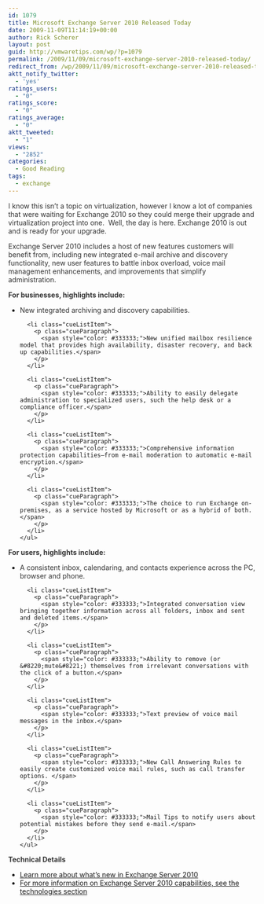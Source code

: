 ```yaml
---
id: 1079
title: Microsoft Exchange Server 2010 Released Today
date: 2009-11-09T11:14:19+00:00
author: Rick Scherer
layout: post
guid: http://vmwaretips.com/wp/?p=1079
permalink: /2009/11/09/microsoft-exchange-server-2010-released-today/
redirect_from: /wp/2009/11/09/microsoft-exchange-server-2010-released-today/
aktt_notify_twitter:
  - 'yes'
ratings_users:
  - "0"
ratings_score:
  - "0"
ratings_average:
  - "0"
aktt_tweeted:
  - "1"
views:
  - "2852"
categories:
  - Good Reading
tags:
  - exchange
---
```

<span style="color: #333333;">I know this isn&#8217;t a topic on virtualization, however I know a lot of companies that were waiting for Exchange 2010 so they could merge their upgrade and virtualization project into one.  Well, the day is here. Exchange 2010 is out and is ready for your upgrade.</span>

<div class="cueSection">
  <p class="cueParagraph">
    <span style="color: #333333;">Exchange Server 2010 includes a host of new features customers will benefit from, including new integrated e-mail archive and discovery functionality, new user features to battle inbox overload, voice mail management enhancements, and improvements that simplify administration. </span>
  </p>
  
  <p class="cueParagraph">
    <strong><span style="color: #333333;">For businesses, highlights include:</span></strong>
  </p>
  
  <div class="cueListContainer">
    <ul class="cueUnorderedList">
      <li class="cueListItem">
        <p class="cueParagraph">
          <span style="color: #333333;">New integrated archiving and discovery capabilities.</span>
        </p>
      </li>
      
      <li class="cueListItem">
        <p class="cueParagraph">
          <span style="color: #333333;">New unified mailbox resilience model that provides high availability, disaster recovery, and back up capabilities.</span>
        </p>
      </li>
      
      <li class="cueListItem">
        <p class="cueParagraph">
          <span style="color: #333333;">Ability to easily delegate administration to specialized users, such the help desk or a compliance officer.</span>
        </p>
      </li>
      
      <li class="cueListItem">
        <p class="cueParagraph">
          <span style="color: #333333;">Comprehensive information protection capabilities—from e-mail moderation to automatic e-mail encryption.</span>
        </p>
      </li>
      
      <li class="cueListItem">
        <p class="cueParagraph">
          <span style="color: #333333;">The choice to run Exchange on-premises, as a service hosted by Microsoft or as a hybrid of both.</span>
        </p>
      </li>
    </ul>
  </div>
  
  <div class="cueSection marginTop15">
    <p class="cueParagraph">
      <strong><span style="color: #333333;">For users, highlights include:</span></strong>
    </p>
  </div>
  
  <div class="cueListContainer">
    <ul class="cueUnorderedList">
      <li class="cueListItem">
        <p class="cueParagraph">
          <span style="color: #333333;">A consistent inbox, calendaring, and contacts experience across the PC, browser and phone.</span>
        </p>
      </li>
      
      <li class="cueListItem">
        <p class="cueParagraph">
          <span style="color: #333333;">Integrated conversation view bringing together information across all folders, inbox and sent and deleted items.</span>
        </p>
      </li>
      
      <li class="cueListItem">
        <p class="cueParagraph">
          <span style="color: #333333;">Ability to remove (or &#8220;mute&#8221;) themselves from irrelevant conversations with the click of a button.</span>
        </p>
      </li>
      
      <li class="cueListItem">
        <p class="cueParagraph">
          <span style="color: #333333;">Text preview of voice mail messages in the inbox.</span>
        </p>
      </li>
      
      <li class="cueListItem">
        <p class="cueParagraph">
          <span style="color: #333333;">New Call Answering Rules to easily create customized voice mail rules, such as call transfer options. </span>
        </p>
      </li>
      
      <li class="cueListItem">
        <p class="cueParagraph">
          <span style="color: #333333;">Mail Tips to notify users about potential mistakes before they send e-mail.</span>
        </p>
      </li>
    </ul>
  </div>
  
  <div class="cueSection marginTop15">
    <p class="cueParagraph">
      <strong><span style="color: #333333;">Technical Details</span></strong>
    </p>
  </div>
  
  <div class="cueListContainer">
    <ul class="cueUnorderedList">
      <li class="cueListItem">
        <a title="Learn more about what’s new in Exchange Server 2010" href="http://technet.microsoft.com/library/dd298136(EXCHG.140).aspx" target="_blank">Learn more about what’s new in Exchange Server 2010</a>
      </li>
      <li class="cueListItem">
        <a title="For more information on Exchange Server 2010 capabilities, see the technologies section" href="http://www.microsoft.com/exchange/2010/en/us/technologies.aspx" target="_blank">For more information on Exchange Server 2010 capabilities, see the technologies section</a>
      </li>
    </ul>
  </div>
</div>